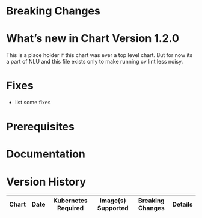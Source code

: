 # Breaking Changes

# What’s new in Chart Version 1.2.0

This is a place holder if this chart was ever a top level chart.  But for now its a part of NLU and this file exists only to make running cv lint less noisy.

# Fixes

- list some fixes

# Prerequisites

# Documentation

# Version History

| Chart | Date | Kubernetes Required | Image(s) Supported | Breaking Changes | Details |
| ----- | ---- | ------------------- | ------------------ | ---------------- | ------- |
